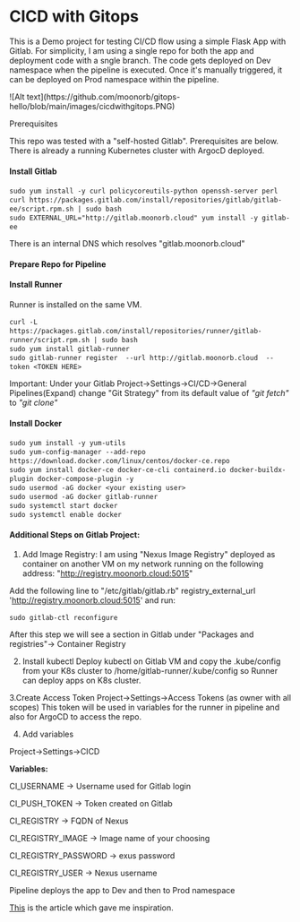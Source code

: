 # CICD with Gitops
This is a Demo project for testing CI/CD flow using a simple Flask App with Gitlab. For simplicity, I am using a single repo for both the app and deployment code with a sngle branch. The code gets deployed on Dev namespace when the pipeline is executed. Once it's manually triggered, it can be deployed on Prod namespace within the pipeline. 
<p alight="center">
  ![Alt text](https://github.com/moonorb/gitops-hello/blob/main/images/cicdwithgitops.PNG)
</p

## Prerequisites
This repo was tested with a "self-hosted Gitlab". Prerequisites are below. There is already a running Kubernetes cluster with ArgocD deployed. 

#### Install Gitlab
```
sudo yum install -y curl policycoreutils-python openssh-server perl
curl https://packages.gitlab.com/install/repositories/gitlab/gitlab-ee/script.rpm.sh | sudo bash
sudo EXTERNAL_URL="http://gitlab.moonorb.cloud" yum install -y gitlab-ee
```
There is an internal DNS which resolves "gitlab.moonorb.cloud"

#### Prepare Repo for Pipeline


#### Install Runner
Runner is installed on the same VM. 
```
curl -L https://packages.gitlab.com/install/repositories/runner/gitlab-runner/script.rpm.sh | sudo bash
sudo yum install gitlab-runner
sudo gitlab-runner register  --url http://gitlab.moonorb.cloud  --token <TOKEN HERE>
```

Important: Under your Gitlab Project->Settings->CI/CD->General Pipelines(Expand) change "Git Strategy" from its default value of *"git fetch"* to *"git clone"*

#### Install Docker
```
sudo yum install -y yum-utils
sudo yum-config-manager --add-repo https://download.docker.com/linux/centos/docker-ce.repo
sudo yum install docker-ce docker-ce-cli containerd.io docker-buildx-plugin docker-compose-plugin -y
sudo usermod -aG docker <your existing user>
sudo usermod -aG docker gitlab-runner
sudo systemctl start docker
sudo systemctl enable docker
```

#### Additional Steps on Gitlab Project:
1. Add Image Registry: 
I am using "Nexus Image Registry" deployed as container on another VM on my network running on the following address: "http://registry.moonorb.cloud:5015"

Add the following line to "/etc/gitlab/gitlab.rb" 
registry_external_url 'http://registry.moonorb.cloud:5015'
and run:

```
sudo gitlab-ctl reconfigure
```

After this step we will see a section in Gitlab under "Packages and registries"-> Container Registry

2. Install kubectl
Deploy kubectl on Gitlab VM and copy the .kube/config from your K8s cluster to /home/gitlab-runner/.kube/config so Runner can deploy apps on K8s cluster. 

3.Create Access Token
Project->Settings->Access Tokens (as owner with all scopes)
This token will be used in variables for the runner in pipeline and also for ArgoCD to access the repo.

4. Add variables

Project->Settings->CICD

**Variables:**

CI_USERNAME -> Username used for Gitlab login

CI_PUSH_TOKEN -> Token created on Gitlab

CI_REGISTRY -> FQDN of Nexus

CI_REGISTRY_IMAGE -> Image name of your choosing

CI_REGISTRY_PASSWORD -> exus password

CI_REGISTRY_USER -> Nexus username

Pipeline deploys the  app to Dev and then to Prod namespace

[This](https://medium.com/@andrew.kaczynski/gitops-in-kubernetes-argo-cd-and-gitlab-ci-cd-5828c8eb34d6) is the article which gave me inspiration. 


